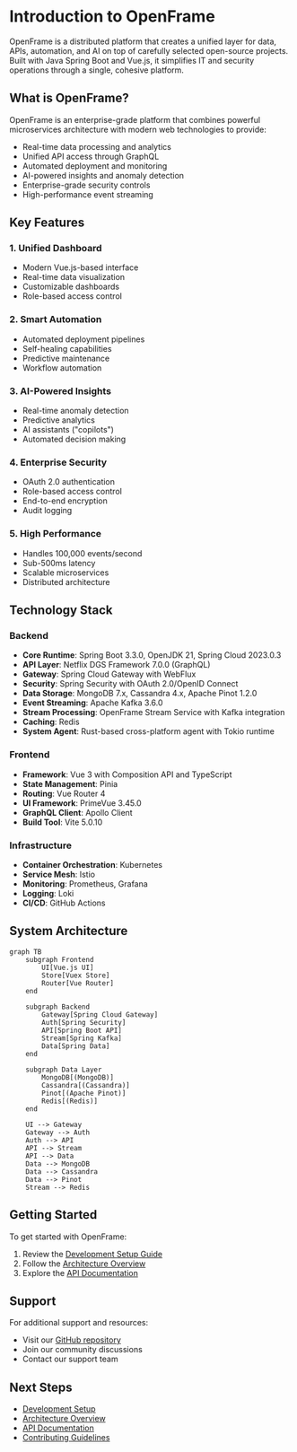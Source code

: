 # Introduction to OpenFrame

OpenFrame is a distributed platform that creates a unified layer for data, APIs, automation, and AI on top of carefully selected open-source projects. Built with Java Spring Boot and Vue.js, it simplifies IT and security operations through a single, cohesive platform.

## What is OpenFrame?

OpenFrame is an enterprise-grade platform that combines powerful microservices architecture with modern web technologies to provide:

- Real-time data processing and analytics
- Unified API access through GraphQL
- Automated deployment and monitoring
- AI-powered insights and anomaly detection
- Enterprise-grade security controls
- High-performance event streaming

## Key Features

### 1. Unified Dashboard
- Modern Vue.js-based interface
- Real-time data visualization
- Customizable dashboards
- Role-based access control

### 2. Smart Automation
- Automated deployment pipelines
- Self-healing capabilities
- Predictive maintenance
- Workflow automation

### 3. AI-Powered Insights
- Real-time anomaly detection
- Predictive analytics
- AI assistants ("copilots")
- Automated decision making

### 4. Enterprise Security
- OAuth 2.0 authentication
- Role-based access control
- End-to-end encryption
- Audit logging

### 5. High Performance
- Handles 100,000 events/second
- Sub-500ms latency
- Scalable microservices
- Distributed architecture

## Technology Stack

### Backend
- **Core Runtime**: Spring Boot 3.3.0, OpenJDK 21, Spring Cloud 2023.0.3
- **API Layer**: Netflix DGS Framework 7.0.0 (GraphQL)
- **Gateway**: Spring Cloud Gateway with WebFlux
- **Security**: Spring Security with OAuth 2.0/OpenID Connect
- **Data Storage**: MongoDB 7.x, Cassandra 4.x, Apache Pinot 1.2.0
- **Event Streaming**: Apache Kafka 3.6.0
- **Stream Processing**: OpenFrame Stream Service with Kafka integration
- **Caching**: Redis
- **System Agent**: Rust-based cross-platform agent with Tokio runtime

### Frontend
- **Framework**: Vue 3 with Composition API and TypeScript
- **State Management**: Pinia
- **Routing**: Vue Router 4
- **UI Framework**: PrimeVue 3.45.0
- **GraphQL Client**: Apollo Client
- **Build Tool**: Vite 5.0.10

### Infrastructure
- **Container Orchestration**: Kubernetes
- **Service Mesh**: Istio
- **Monitoring**: Prometheus, Grafana
- **Logging**: Loki
- **CI/CD**: GitHub Actions

## System Architecture

```mermaid
graph TB
    subgraph Frontend
        UI[Vue.js UI]
        Store[Vuex Store]
        Router[Vue Router]
    end

    subgraph Backend
        Gateway[Spring Cloud Gateway]
        Auth[Spring Security]
        API[Spring Boot API]
        Stream[Spring Kafka]
        Data[Spring Data]
    end

    subgraph Data Layer
        MongoDB[(MongoDB)]
        Cassandra[(Cassandra)]
        Pinot[(Apache Pinot)]
        Redis[(Redis)]
    end

    UI --> Gateway
    Gateway --> Auth
    Auth --> API
    API --> Stream
    API --> Data
    Data --> MongoDB
    Data --> Cassandra
    Data --> Pinot
    Stream --> Redis
```

## Getting Started

To get started with OpenFrame:

1. Review the [Development Setup Guide](../development/setup.md)
2. Follow the [Architecture Overview](../development/architecture.md)
3. Explore the [API Documentation](../api/overview.md)

## Support

For additional support and resources:

- Visit our [GitHub repository](https://github.com/Flamingo-CX/openframe-oss-tenant)
- Join our community discussions
- Contact our support team

## Next Steps

- [Development Setup](../development/setup.md)
- [Architecture Overview](../development/architecture.md)
- [API Documentation](../api/overview.md)
- [Contributing Guidelines](../development/contributing.md) 